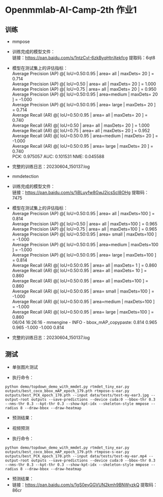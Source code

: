 # Openmmlab-AI-Camp-2th 作业1
## 训练
 - mmpose
 - 训练完成的模型文件：  
   链接：https://pan.baidu.com/s/1ntzCvI-6zkByqHtnXekfcg 提取码：6qt8  
 - 模型在测试集上的评估指标：  
   Average Precision  (AP) @[ IoU=0.50:0.95 | area=   all | maxDets= 20 ] =  0.714  
   Average Precision  (AP) @[ IoU=0.50      | area=   all | maxDets= 20 ] =  1.000  
   Average Precision  (AP) @[ IoU=0.75      | area=   all | maxDets= 20 ] =  0.950  
   Average Precision  (AP) @[ IoU=0.50:0.95 | area=medium | maxDets= 20 ] = -1.000  
   Average Precision  (AP) @[ IoU=0.50:0.95 | area= large | maxDets= 20 ] =  0.714  
   Average Recall     (AR) @[ IoU=0.50:0.95 | area=   all | maxDets= 20 ] =  0.740  
   Average Recall     (AR) @[ IoU=0.50      | area=   all | maxDets= 20 ] =  1.000  
   Average Recall     (AR) @[ IoU=0.75      | area=   all | maxDets= 20 ] =  0.952  
   Average Recall     (AR) @[ IoU=0.50:0.95 | area=medium | maxDets= 20 ] = -1.000  
   Average Recall     (AR) @[ IoU=0.50:0.95 | area= large | maxDets= 20 ] =  0.740  
   PCK: 0.975057  AUC: 0.101531  NME: 0.045588   
 - 完整的训练日志：20230604_150137.log  

- mmdetection
- 训练完成的模型文件：  
  链接：https://pan.baidu.com/s/1jBLuyfw8GwJ2icsScl8OHg 提取码：7475
- 模型在测试集上的评估指标：  
  Average Precision  (AP) @[ IoU=0.50:0.95 | area=   all | maxDets=100 ] = 0.814  
  Average Precision  (AP) @[ IoU=0.50      | area=   all | maxDets=100 ] = 0.965  
  Average Precision  (AP) @[ IoU=0.75      | area=   all | maxDets=100 ] = 0.965  
  Average Precision  (AP) @[ IoU=0.50:0.95 | area= small | maxDets=100 ] = -1.000  
  Average Precision  (AP) @[ IoU=0.50:0.95 | area=medium | maxDets=100 ] = -1.000  
  Average Precision  (AP) @[ IoU=0.50:0.95 | area= large | maxDets=100 ] = 0.814  
  Average Recall     (AR) @[ IoU=0.50:0.95 | area=   all | maxDets=  1 ] = 0.860  
  Average Recall     (AR) @[ IoU=0.50:0.95 | area=   all | maxDets= 10 ] = 0.860  
  Average Recall     (AR) @[ IoU=0.50:0.95 | area=   all | maxDets=100 ] = 0.860  
  Average Recall     (AR) @[ IoU=0.50:0.95 | area= small | maxDets=100 ] = -1.000  
  Average Recall     (AR) @[ IoU=0.50:0.95 | area=medium | maxDets=100 ] = -1.000  
  Average Recall     (AR) @[ IoU=0.50:0.95 | area= large | maxDets=100 ] = 0.860  
  06/04 16:26:16 - mmengine - INFO - bbox_mAP_copypaste: 0.814 0.965 0.965 -1.000 -1.000 0.814  

- 完整的训练日志：20230604_150137.log

## 测试
- 单张图片测试  

- 执行命令：  
```
python demo/topdown_demo_with_mmdet.py rtmdet_tiny_ear.py outputs/best_coco_bbox_mAP_epoch_179.pth rtmpose-s-ear.py outputs/best_PCK_epoch_170.pth --input data/tests/test-my-ear3.jpg --output-root outputs --save-predictions --device cuda:0 --bbox-thr 0.3 --nms-thr 0.3 --kpt-thr 0.3 --show-kpt-idx --skeleton-style mmpose --radius 8 --draw-bbox --draw-heatmap
```
- 预测结果：  


- 视频预测  

- 执行命令：  
```
python demo/topdown_demo_with_mmdet.py rtmdet_tiny_ear.py outputs/best_coco_bbox_mAP_epoch_179.pth rtmpose-s-ear.py outputs/best_PCK_epoch_170.pth --input data/tests/test-my-ear.mp4 --output-root outputs --save-predictions --device cuda:0 --bbox-thr 0.3 --nms-thr 0.3 --kpt-thr 0.3 --show-kpt-idx --skeleton-style mmpose --radius 8 --draw-bbox --draw-heatmap
```
- 预测结果：  
- 链接：https://pan.baidu.com/s/1gS0eyGGVUN2kmh9BNWyzkQ 提取码：86cr
